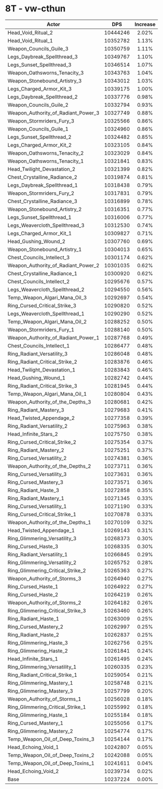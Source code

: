 # 8T - vw-cthun
| Actor | DPS | Increase |
|---|:---:|:---:|
|Head_Void_Ritual_2|10444246|2.02%|
|Head_Void_Ritual_1|10352782|1.13%|
|Weapon_Councils_Guile_3|10350759|1.11%|
|Legs_Daybreak_Spellthread_3|10349767|1.10%|
|Legs_Sunset_Spellthread_3|10346514|1.07%|
|Weapon_Oathsworns_Tenacity_3|10343763|1.04%|
|Weapon_Stonebound_Artistry_3|10343012|1.03%|
|Legs_Charged_Armor_Kit_3|10339175|1.00%|
|Legs_Daybreak_Spellthread_2|10337776|0.98%|
|Weapon_Councils_Guile_2|10332794|0.93%|
|Weapon_Authority_of_Radiant_Power_3|10327749|0.88%|
|Weapon_Stormriders_Fury_3|10325566|0.86%|
|Weapon_Councils_Guile_1|10324960|0.86%|
|Legs_Sunset_Spellthread_2|10324482|0.85%|
|Legs_Charged_Armor_Kit_2|10323105|0.84%|
|Weapon_Oathsworns_Tenacity_2|10323029|0.84%|
|Weapon_Oathsworns_Tenacity_1|10321841|0.83%|
|Head_Twilight_Devastation_2|10321399|0.82%|
|Chest_Crystalline_Radiance_2|10319874|0.81%|
|Legs_Daybreak_Spellthread_1|10318438|0.79%|
|Weapon_Stormriders_Fury_2|10317831|0.79%|
|Chest_Crystalline_Radiance_3|10316899|0.78%|
|Weapon_Stonebound_Artistry_2|10316351|0.77%|
|Legs_Sunset_Spellthread_1|10316006|0.77%|
|Legs_Weavercloth_Spellthread_3|10312530|0.74%|
|Legs_Charged_Armor_Kit_1|10309827|0.71%|
|Head_Gushing_Wound_2|10307760|0.69%|
|Weapon_Stonebound_Artistry_1|10304013|0.65%|
|Chest_Councils_Intellect_3|10301174|0.62%|
|Weapon_Authority_of_Radiant_Power_2|10301035|0.62%|
|Chest_Crystalline_Radiance_1|10300920|0.62%|
|Chest_Councils_Intellect_2|10295676|0.57%|
|Legs_Weavercloth_Spellthread_2|10294550|0.56%|
|Temp_Weapon_Algari_Mana_Oil_3|10292697|0.54%|
|Ring_Cursed_Critical_Strike_3|10290820|0.52%|
|Legs_Weavercloth_Spellthread_1|10290290|0.52%|
|Temp_Weapon_Algari_Mana_Oil_2|10288252|0.50%|
|Weapon_Stormriders_Fury_1|10288140|0.50%|
|Weapon_Authority_of_Radiant_Power_1|10287768|0.49%|
|Chest_Councils_Intellect_1|10286477|0.48%|
|Ring_Radiant_Versatility_3|10286048|0.48%|
|Ring_Radiant_Critical_Strike_2|10283876|0.46%|
|Head_Twilight_Devastation_1|10283843|0.46%|
|Head_Gushing_Wound_1|10282742|0.44%|
|Ring_Radiant_Critical_Strike_3|10281945|0.44%|
|Temp_Weapon_Algari_Mana_Oil_1|10280804|0.43%|
|Weapon_Authority_of_the_Depths_3|10280681|0.42%|
|Ring_Radiant_Mastery_3|10279683|0.41%|
|Head_Twisted_Appendage_2|10277358|0.39%|
|Ring_Radiant_Versatility_2|10275963|0.38%|
|Head_Infinite_Stars_2|10275750|0.38%|
|Ring_Cursed_Critical_Strike_2|10275354|0.37%|
|Ring_Radiant_Mastery_2|10275251|0.37%|
|Ring_Cursed_Versatility_2|10274381|0.36%|
|Weapon_Authority_of_the_Depths_2|10273711|0.36%|
|Ring_Cursed_Versatility_3|10273631|0.36%|
|Ring_Cursed_Mastery_3|10273571|0.36%|
|Ring_Radiant_Haste_3|10272858|0.35%|
|Ring_Radiant_Mastery_1|10271345|0.33%|
|Ring_Cursed_Versatility_1|10271190|0.33%|
|Ring_Cursed_Critical_Strike_1|10270878|0.33%|
|Weapon_Authority_of_the_Depths_1|10270109|0.32%|
|Head_Twisted_Appendage_1|10269143|0.31%|
|Ring_Glimmering_Versatility_3|10268373|0.30%|
|Ring_Cursed_Haste_3|10268335|0.30%|
|Ring_Radiant_Versatility_1|10266845|0.29%|
|Ring_Glimmering_Versatility_2|10265752|0.28%|
|Ring_Glimmering_Critical_Strike_2|10265363|0.27%|
|Weapon_Authority_of_Storms_3|10264940|0.27%|
|Ring_Cursed_Haste_1|10264922|0.27%|
|Ring_Cursed_Haste_2|10264219|0.26%|
|Weapon_Authority_of_Storms_2|10264182|0.26%|
|Ring_Glimmering_Critical_Strike_3|10263460|0.26%|
|Ring_Radiant_Haste_1|10263009|0.25%|
|Ring_Cursed_Mastery_2|10262997|0.25%|
|Ring_Radiant_Haste_2|10262837|0.25%|
|Ring_Glimmering_Haste_3|10262756|0.25%|
|Ring_Glimmering_Haste_2|10261841|0.24%|
|Head_Infinite_Stars_1|10261495|0.24%|
|Ring_Glimmering_Versatility_1|10260335|0.23%|
|Ring_Radiant_Critical_Strike_1|10259054|0.21%|
|Ring_Glimmering_Mastery_1|10258748|0.21%|
|Ring_Glimmering_Mastery_3|10257799|0.20%|
|Weapon_Authority_of_Storms_1|10256028|0.18%|
|Ring_Glimmering_Critical_Strike_1|10255992|0.18%|
|Ring_Glimmering_Haste_1|10255184|0.18%|
|Ring_Cursed_Mastery_1|10255056|0.17%|
|Ring_Glimmering_Mastery_2|10254774|0.17%|
|Temp_Weapon_Oil_of_Deep_Toxins_3|10254144|0.17%|
|Head_Echoing_Void_1|10242807|0.05%|
|Temp_Weapon_Oil_of_Deep_Toxins_2|10242088|0.05%|
|Temp_Weapon_Oil_of_Deep_Toxins_1|10241611|0.04%|
|Head_Echoing_Void_2|10239734|0.02%|
|Base|10237224|0.00%|
